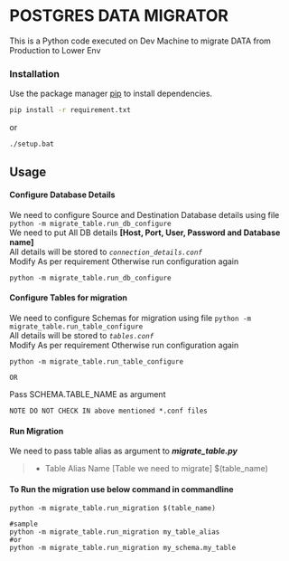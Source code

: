 # POSTGRES DATA MIGRATOR

This is a Python code executed on Dev Machine to migrate DATA from Production to Lower Env

### Installation

Use the package manager [pip](https://pip.pypa.io/en/stable/) to install dependencies.

```bash
pip install -r requirement.txt
```
or
```shell
./setup.bat
```

## Usage

#### Configure Database Details
We need to configure Source and Destination Database details using file ```python -m migrate_table.run_db_configure``` <br>
We need to put All DB details **[Host, Port, User, Password and Database name]** <br>
All details will be stored to *```connection_details.conf```* <br>
Modify As per requirement Otherwise run configuration again <br>

```shell
python -m migrate_table.run_db_configure
```

#### Configure Tables for migration
We need to configure Schemas for migration using file ```python -m migrate_table.run_table_configure``` <br>
All details will be stored to *```tables.conf```* <br>
Modify As per requirement Otherwise run configuration again <br>

```shell
python -m migrate_table.run_table_configure

```


```OR```

Pass SCHEMA.TABLE_NAME as argument

```commandline
NOTE DO NOT CHECK IN above mentioned *.conf files
```

#### Run Migration
We need to pass table alias as argument to ***migrate_table.py***

> * Table Alias Name [Table we need to migrate] $(table_name)

#### To Run the migration use below command in commandline

```shell
python -m migrate_table.run_migration $(table_name)

#sample
python -m migrate_table.run_migration my_table_alias
#or
python -m migrate_table.run_migration my_schema.my_table

```
